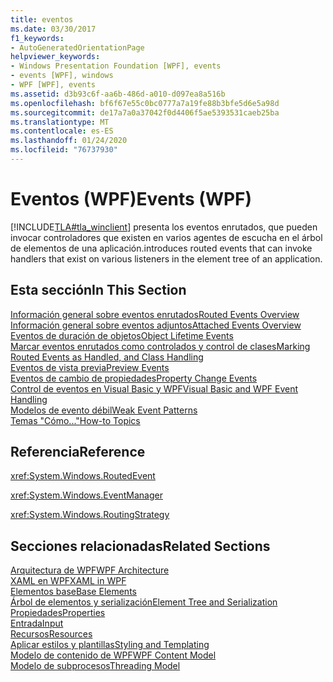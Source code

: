 ```yaml
---
title: eventos
ms.date: 03/30/2017
f1_keywords:
- AutoGeneratedOrientationPage
helpviewer_keywords:
- Windows Presentation Foundation [WPF], events
- events [WPF], windows
- WPF [WPF], events
ms.assetid: d3b93c6f-aa6b-486d-a010-d097ea8a516b
ms.openlocfilehash: bf6f67e55c0bc0777a7a19fe88b3bfe5d6e5a98d
ms.sourcegitcommit: de17a7a0a37042f0d4406f5ae5393531caeb25ba
ms.translationtype: MT
ms.contentlocale: es-ES
ms.lasthandoff: 01/24/2020
ms.locfileid: "76737930"
---
```

# <a name="events-wpf"></a><span data-ttu-id="f1ad7-102">Eventos (WPF)</span><span class="sxs-lookup"><span data-stu-id="f1ad7-102">Events (WPF)</span></span>
[!INCLUDE[TLA#tla_winclient](../../../../includes/tlasharptla-winclient-md.md)] <span data-ttu-id="f1ad7-103">presenta los eventos enrutados, que pueden invocar controladores que existen en varios agentes de escucha en el árbol de elementos de una aplicación.</span><span class="sxs-lookup"><span data-stu-id="f1ad7-103">introduces routed events that can invoke handlers that exist on various listeners in the element tree of an application.</span></span>  
  
## <a name="in-this-section"></a><span data-ttu-id="f1ad7-104">Esta sección</span><span class="sxs-lookup"><span data-stu-id="f1ad7-104">In This Section</span></span>  
 [<span data-ttu-id="f1ad7-105">Información general sobre eventos enrutados</span><span class="sxs-lookup"><span data-stu-id="f1ad7-105">Routed Events Overview</span></span>](routed-events-overview.md)  
 [<span data-ttu-id="f1ad7-106">Información general sobre eventos adjuntos</span><span class="sxs-lookup"><span data-stu-id="f1ad7-106">Attached Events Overview</span></span>](attached-events-overview.md)  
 [<span data-ttu-id="f1ad7-107">Eventos de duración de objetos</span><span class="sxs-lookup"><span data-stu-id="f1ad7-107">Object Lifetime Events</span></span>](object-lifetime-events.md)  
 [<span data-ttu-id="f1ad7-108">Marcar eventos enrutados como controlados y control de clases</span><span class="sxs-lookup"><span data-stu-id="f1ad7-108">Marking Routed Events as Handled, and Class Handling</span></span>](marking-routed-events-as-handled-and-class-handling.md)  
 [<span data-ttu-id="f1ad7-109">Eventos de vista previa</span><span class="sxs-lookup"><span data-stu-id="f1ad7-109">Preview Events</span></span>](preview-events.md)  
 [<span data-ttu-id="f1ad7-110">Eventos de cambio de propiedades</span><span class="sxs-lookup"><span data-stu-id="f1ad7-110">Property Change Events</span></span>](property-change-events.md)  
 [<span data-ttu-id="f1ad7-111">Control de eventos en Visual Basic y WPF</span><span class="sxs-lookup"><span data-stu-id="f1ad7-111">Visual Basic and WPF Event Handling</span></span>](visual-basic-and-wpf-event-handling.md)  
 [<span data-ttu-id="f1ad7-112">Modelos de evento débil</span><span class="sxs-lookup"><span data-stu-id="f1ad7-112">Weak Event Patterns</span></span>](weak-event-patterns.md)  
 [<span data-ttu-id="f1ad7-113">Temas "Cómo..."</span><span class="sxs-lookup"><span data-stu-id="f1ad7-113">How-to Topics</span></span>](events-how-to-topics.md)  
  
## <a name="reference"></a><span data-ttu-id="f1ad7-114">Referencia</span><span class="sxs-lookup"><span data-stu-id="f1ad7-114">Reference</span></span>  
 <xref:System.Windows.RoutedEvent>  
  
 <xref:System.Windows.EventManager>  
  
 <xref:System.Windows.RoutingStrategy>  
  
## <a name="related-sections"></a><span data-ttu-id="f1ad7-115">Secciones relacionadas</span><span class="sxs-lookup"><span data-stu-id="f1ad7-115">Related Sections</span></span>  
 [<span data-ttu-id="f1ad7-116">Arquitectura de WPF</span><span class="sxs-lookup"><span data-stu-id="f1ad7-116">WPF Architecture</span></span>](wpf-architecture.md)  
  [<span data-ttu-id="f1ad7-117">XAML en WPF</span><span class="sxs-lookup"><span data-stu-id="f1ad7-117">XAML in WPF</span></span>](xaml-in-wpf.md)  
  [<span data-ttu-id="f1ad7-118">Elementos base</span><span class="sxs-lookup"><span data-stu-id="f1ad7-118">Base Elements</span></span>](base-elements.md)  
  [<span data-ttu-id="f1ad7-119">Árbol de elementos y serialización</span><span class="sxs-lookup"><span data-stu-id="f1ad7-119">Element Tree and Serialization</span></span>](element-tree-and-serialization.md)  
  [<span data-ttu-id="f1ad7-120">Propiedades</span><span class="sxs-lookup"><span data-stu-id="f1ad7-120">Properties</span></span>](properties-wpf.md)  
  [<span data-ttu-id="f1ad7-121">Entrada</span><span class="sxs-lookup"><span data-stu-id="f1ad7-121">Input</span></span>](input-wpf.md)  
  [<span data-ttu-id="f1ad7-122">Recursos</span><span class="sxs-lookup"><span data-stu-id="f1ad7-122">Resources</span></span>](resources-wpf.md)  
  [<span data-ttu-id="f1ad7-123">Aplicar estilos y plantillas</span><span class="sxs-lookup"><span data-stu-id="f1ad7-123">Styling and Templating</span></span>](../../../desktop-wpf/fundamentals/styles-templates-overview.md)  
  [<span data-ttu-id="f1ad7-124">Modelo de contenido de WPF</span><span class="sxs-lookup"><span data-stu-id="f1ad7-124">WPF Content Model</span></span>](../controls/wpf-content-model.md)  
  [<span data-ttu-id="f1ad7-125">Modelo de subprocesos</span><span class="sxs-lookup"><span data-stu-id="f1ad7-125">Threading Model</span></span>](threading-model.md)

